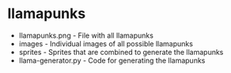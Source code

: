 # llamapunks

- llamapunks.png - File with all llamapunks
- images - Individual images of all possible llamapunks
- sprites - Sprites that are combined to generate the llamapunks
- llama-generator.py - Code for generating the llamapunks
